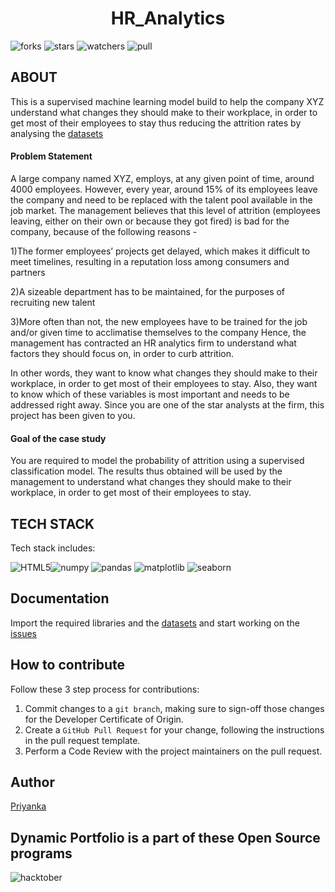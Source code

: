 <div align='center'>
    <h1> HR_Analytics </h1>
</div>

![forks](https://img.shields.io/github/forks/DSC-CETB/HR_Analytics_CaseStudy?style=social)
![stars](https://img.shields.io/github/stars/DSC-CETB/HR_Analytics_CaseStudy?style=social)
![watchers](https://img.shields.io/github/watchers/DSC-CETB/HR_Analytics_CaseStudy?style=social)
![pull](https://img.shields.io/github/issues-pr/DSC-CETB/HR_Analytics_CaseStudy)


## ABOUT

This is a supervised machine learning model build to help the company XYZ  understand what changes they should make to their workplace, in order to get most of their employees to stay thus reducing the attrition rates by analysing the [datasets](https://github.com/DSC-CETB/HR_Analytics_CaseStudy/tree/main/datasets)

#### Problem Statement

A large company named XYZ, employs, at any given point of time, around 4000 employees. However, every year, around 15% of its employees leave the company and need to be replaced with the talent pool available in the job market. The management believes that this level of attrition (employees leaving, either on their own or because they got fired) is bad for the company, because of the following reasons -

1)The former employees’ projects get delayed, which makes it difficult to meet timelines, resulting in a reputation loss among consumers and partners

2)A sizeable department has to be maintained, for the purposes of recruiting new talent

3)More often than not, the new employees have to be trained for the job and/or given time to acclimatise themselves to the company Hence, the management has contracted an HR analytics firm to understand what factors they should focus on, in order to curb attrition. 

In other words, they want to know what changes they should make to their workplace, in order to get most of their employees to stay. Also, they want to know which of these variables is most important and needs to be addressed right away. Since you are one of the star analysts at the firm, this project has been given to you.

#### Goal of the case study

You are required to model the probability of attrition using a supervised classification model. The results thus obtained will be used by the management to understand what changes they should make to their workplace, in order to get most of their employees to stay.


## TECH STACK

Tech stack includes:

<img alt="HTML5" src="https://img.shields.io/badge/python-grey?&style=for-the-badge&logo=python&logoColor=blue" >![numpy](https://img.shields.io/badge/numpy-black?&style=for-the-badge&logo=numpy&logoColor=yellow) ![pandas](https://img.shields.io/badge/pandas-white?&style=for-the-badge&logo=pandas&logoColor=black) ![matplotlib](https://img.shields.io/badge/matplotlib-blue?&style=for-the-badge&logo=circle&logoColor=black) ![seaborn](https://img.shields.io/badge/seaborn-orange?&style=for-the-badge&logo=appveyor&logoColor=blue)


## Documentation
Import the required libraries and the [datasets](https://github.com/DSC-CETB/HR_Analytics_CaseStudy/tree/main/datasets) and start working on the [issues](https://github.com/DSC-CETB/HR_Analytics_CaseStudy/issues)

## How to contribute
Follow these 3 step process for contributions:

1. Commit changes to a `git branch`, making sure to sign-off those changes for the Developer Certificate of Origin.
2. Create a `GitHub Pull Request` for your change, following the instructions in the pull request template.
3. Perform a Code Review with the project maintainers on the pull request.



## Author
[Priyanka](https://github.com/Priyanka142806)


## Dynamic Portfolio is a part of these Open Source programs

![hacktober](https://hacktoberfest.digitalocean.com/_nuxt/img/logo-hacktoberfest-full2.aa1e9d9.svg)

